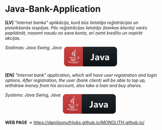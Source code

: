 # Java-Bank-Application
**[LV]**
*"Internet banka" aplikācija, kurā būs lietotāja reģistrācijas un pieteikšanās iespējas. Pēc reģistrācijas lietotājs (bankas klients) varēs papildināt, noņemt naudu no sava konta, arī ņemt kredītu un nopirkt akcijas.*

*Sistēmas: Java Swing, Java* <a href="#">
    <img src="resources/java.svg" alt="java" style="vertical-align:top; margin:6px 4px">
  </a>  

**[EN]**
*"Internet bank" application, which will have user registration and login options. After registration, the user (bank client) will be able to top up, withdraw money from his account, also take a loan and buy shares.*

*Systems: Java Swing, Java* <a href="#">
    <img src="resources/java.svg" alt="java" style="vertical-align:top; margin:6px 4px">
  </a>  


**WEB PAGE** -> https://daniilsonufrijuks.github.io/MONOLITH.github.io/